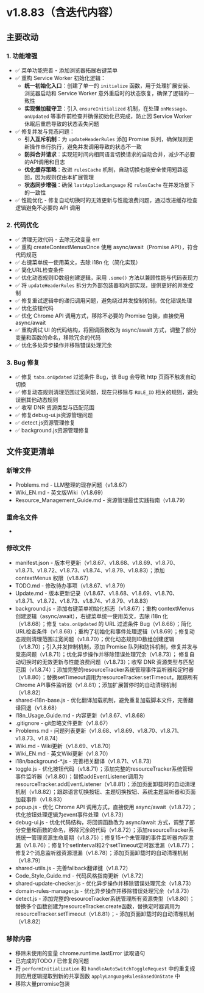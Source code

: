 # v1.8.83（含迭代内容）

## 主要改动

### 1. 功能增强

- ✅ 菜单功能完善 - 添加浏览器拓展右键菜单
- ✅ 重构 Service Worker 初始化逻辑：
  - **统一初始化入口**：创建了单一的 `initialize` 函数，用于处理扩展安装、浏览器启动和 Service Worker 意外重启时的状态恢复，确保了逻辑的一致性
  - **实现懒加载守卫**：引入 `ensureInitialized` 机制，在处理 `onMessage`、`onUpdated` 等事件前检查并确保初始化已完成，防止因 Service Worker 休眠后重启导致的状态丢失问题
- ✅ 修复并发与竞态问题：
  - **引入互斥机制**：为 `updateHeaderRules` 添加 Promise 队列，确保规则更新操作串行执行，避免并发调用导致的状态不一致
  - **防抖合并请求**：实现短时间内相同语言切换请求的自动合并，减少不必要的API调用和日志
  - **优化缓存策略**：改进 `rulesCache` 机制，自动切换也能安全使用短路返回，因为规则仅由本扩展管理
  - **状态同步增强**：确保 `lastAppliedLanguage` 和 `rulesCache` 在并发场景下的一致性
- ✅ 性能优化 - 修复自动切换时的无效更新与性能浪费问题，通过改进缓存检查逻辑避免不必要的 API 调用

### 2. 代码优化

- ✅ 清理无效代码 - 去除无效变量 err
- ✅ 重构 createContextMenusOnce 使用 async/await（Promise API），符合代码规范
- ✅ 右键菜单统一使用英文，去除 i18n 化（简化实现）
- ✅ 简化URL检查条件
- ✅ 优化动态规则ID数组创建逻辑，采用 `.some()` 方法以兼顾性能与代码表现力
- ✅ 将 `updateHeaderRules` 拆分为外部包装器和内部实现，提供更好的并发控制
- ✅ 修复重试逻辑中的递归调用问题，避免绕过并发控制机制，优化错误处理
- ✅ 优化按钮代码
- ✅ 优化 Chrome API 调用方式，移除不必要的 Promise 包装，直接使用 async/await
- ✅ 重构调试 UI 的代码结构，将回调函数改为 async/await 方式，调整了部分变量和函数的命名，移除冗余的代码
- ✅ 优化多处异步操作并移除错误处理冗余

### 3. Bug 修复

- ✅ 修复 `tabs.onUpdated` 过滤条件 Bug，该 Bug 会导致 http 页面不触发自动切换
- ✅ 修复动态规则清理范围过宽问题，现在只移除与 `RULE_ID` 相关的规则，避免误删其他动态规则
- ✅ 收窄 DNR 资源类型与匹配范围
- ✅ 修复debug-ui.js资源管理问题
- ✅ detect.js资源管理修复
- ✅ background.js资源管理修复

## 文件变更清单

### 新增文件

- Problems.md - LLM整理的现存问题（v1.8.67）
- Wiki_EN.md - 英文版Wiki（v1.8.69）
- Resource_Management_Guide.md - 资源管理最佳实践指南（v1.8.79）

### 重命名文件

- 

### 修改文件

- manifest.json - 版本号更新（v1.8.67、v1.8.68、v1.8.69、v1.8.70、v1.8.71、v1.8.72、v1.8.73、v1.8.74、v1.8.79、v1.8.83）；添加 contextMenus 权限（v1.8.67）
- TODO.md - 修改待办事项（v1.8.67、v1.8.79）
- Update.md - 版本更新记录（v1.8.67、v1.8.68、v1.8.69、v1.8.70、v1.8.71、v1.8.72、v1.8.73、v1.8.74、v1.8.79、v1.8.83）
- background.js - 添加右键菜单初始化标志（v1.8.67）；重构 contextMenus 创建逻辑（async/await），右键菜单统一使用英文，去除 i18n 化（v1.8.68）；修复 `tabs.onUpdated` 的 URL 过滤条件 Bug（v1.8.68）；简化URL检查条件（v1.8.68）；重构了初始化和事件处理逻辑（v1.8.69）；修复动态规则清理范围过宽问题（v1.8.70）；优化动态规则ID数组创建逻辑（v1.8.70）；引入并发控制机制，添加 Promise 队列和防抖机制，修复并发与竞态问题（v1.8.71）；优化异步操作并移除错误处理冗余（v1.8.73）； 修复自动切换时的无效更新与性能浪费问题（v1.8.73）；收窄 DNR 资源类型与匹配范围（v1.8.74）；添加完整的resourceTracker系统管理事件监听器和定时器（v1.8.80）；替换setTimeout调用为resourceTracker.setTimeout，跟踪所有Chrome API事件监听器（v1.8.81）；添加扩展暂停时的自动清理机制（v1.8.82）
- shared-i18n-base.js - 优化翻译加载机制，避免重复加载脚本文件，完善翻译回退（v1.8.68）
- I18n_Usage_Guide.md - 内容更新（v1.8.67、v1.8.68）
- .gitignore - git忽略文件更新（v1.8.67）
- Problems.md - 问题列表更新（v1.8.68、v1.8.69、v1.8.70、v1.8.71、v1.8.73、v1.8.74）
- Wiki.md - Wiki更新（v1.8.69、v1.8.70）
- Wiki_EN.md - 英文Wiki更新（v1.8.70）
- i18n/background-*.js - 完善相关翻译（v1.8.71、v1.8.73）
- toggle.js - 优化按钮代码（v1.8.71）；添加完整的resourceTracker系统管理事件监听器（v1.8.80）；替换addEventListener调用为resourceTracker.addEventListener（v1.8.81）；添加页面卸载时的自动清理机制（v1.8.82）；跟踪语言切换按钮、主题切换按钮、系统主题监听器和页面加载事件（v1.8.83）
- popup.js - 优化 Chrome API 调用方式，直接使用 async/await（v1.8.72）；优化按钮处理逻辑为event事件处理（v1.8.73）
- debug-ui.js - 优化代码结构，将回调函数改为 async/await 方式，调整了部分变量和函数的命名，移除冗余的代码（v1.8.72）；添加resourceTracker系统统一管理资源生命周期（v1.8.75）；修复15+个未管理的事件监听器内存泄漏（v1.8.76）；修复1个setInterval和2个setTimeout定时器泄漏（v1.8.77）；修复2个消息监听器资源泄漏（v1.8.78）；添加页面卸载时的自动清理机制（v1.8.79）
- shared-utils.js - 完善fallback翻译键（v1.8.72）
- Code_Style_Guide.md - 代码风格指南更新（v1.8.72）
- shared-update-checker.js - 优化异步操作并移除错误处理冗余（v1.8.73）
- domain-rules-manager.js - 优化异步操作并移除错误处理冗余（v1.8.73）
- detect.js - 添加完整的resourceTracker系统管理所有资源类型（v1.8.80）；替换多个函数创建为resourceTracker.create函数，替换定时器调用为resourceTracker.setTimeout（v1.8.81）；- 添加页面卸载时的自动清理机制（v1.8.82）

### 移除内容

- 移除未使用的变量 chrome.runtime.lastError 读取语句
- 已完成的TODO / 已修复的问题
- 将 `performInitialization` 和 `handleAutoSwitchToggleRequest` 中的重复规则应用逻辑提取到新的共享函数 `applyLanguageRulesBasedOnState` 中
- 移除大量prromise包装